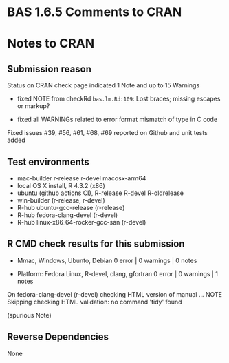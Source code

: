 # BAS 1.6.5 Comments to CRAN

# Notes to CRAN

## Submission reason 

Status  on CRAN check page indicated 1 Note and up to 15 Warnings

- fixed NOTE from checkRd `bas.lm.Rd:109`: Lost braces; missing escapes or markup?

- fixed all WARNINGs related to error format mismatch of type in C code


Fixed issues #39, #56, #61, #68, #69 reported on Github
and unit tests added


## Test environments

- mac-builder r-release  r-devel macosx-arm64 
- local OS X install, R 4.3.2 (x86)
- ubuntu  (github actions CI), R-release R-devel R-oldrelease
- win-builder (r-release, r-devel)
- R-hub ubuntu-gcc-release (r-release)
- R-hub fedora-clang-devel (r-devel)
- R-hub linux-x86_64-rocker-gcc-san (r-devel)


## R CMD check results for this submission

* Mmac, Windows,   Ubunto, Debian
 0 error | 0 warnings | 0 notes

*  Platform:   Fedora Linux, R-devel, clang, gfortran  0 error | 0 warnings | 1 notes  
 
  On fedora-clang-devel (r-devel)
  checking HTML version of manual ... NOTE
  Skipping checking HTML validation: no command 'tidy' found
 
(spurious Note)


## Reverse Dependencies

 
None

